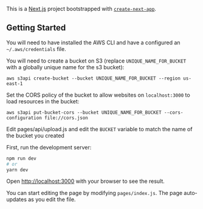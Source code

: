 This is a [Next.js](https://nextjs.org/) project bootstrapped with [`create-next-app`](https://github.com/vercel/next.js/tree/canary/packages/create-next-app).

## Getting Started

You will need to have installed the AWS CLI and have a configured an `~/.aws/credentials` file.

You will need to create a bucket on S3 (replace `UNIQUE_NAME_FOR_BUCKET` with a globally unique name for the s3 bucket):

```
aws s3api create-bucket --bucket UNIQUE_NAME_FOR_BUCKET --region us-east-1
```

Set the CORS policy of the bucket to allow websites on `localhost:3000` to load resources in the bucket:

```
aws s3api put-bucket-cors --bucket UNIQUE_NAME_FOR_BUCKET --cors-configuration file://cors.json
```

Edit pages/api/upload.js and edit the `BUCKET` variable to match the name of the bucket you created

First, run the development server:

```bash
npm run dev
# or
yarn dev
```

Open [http://localhost:3000](http://localhost:3000) with your browser to see the result.

You can start editing the page by modifying `pages/index.js`. The page auto-updates as you edit the file.
